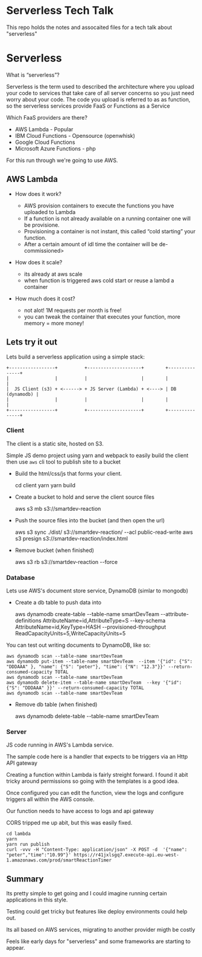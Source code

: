 Serverless Tech Talk
====================

This repo holds the notes and assocaited files for a tech talk about "serverless"

Serverless
==========

What is “serverless”?

Serverless is the term used to described the architecture where you upload your code to services that take care of all server concerns so you just need worry about your code.
The code you upload is referred to as as function, so the serverless services provide FaaS or Functions as a Service

Which FaaS providers are there?

* AWS Lambda - Popular
* IBM Cloud Functions - Opensource (openwhisk)
* Google Cloud Functions
* Microsoft Azure Functions - php

For this run through we're going to use AWS.

AWS Lambda
----------

* How does it work?

  * AWS provision containers to execute the functions you have uploaded to Lambda
  * If a function is not already available on a running container one will be provisione.
  * Provisioning a container is not instant, this called “cold starting” your function.
  * After a certain amount of idl time the container will be de-commissioned>

* How does it scale?

  * its already at aws scale
  * when function is triggered aws cold start or reuse a lambd a container

* How much does it cost?

  * not alot! 1M requests per month is free!
  * you can tweak the container that executes your function, more memory = more money!

Lets try it out
---------------

Lets build a serverless application using a simple stack:

    +-----------------+          +--------------------+        +---------------+
    |                 |          |                    |        |               |
    |  JS Client (s3) + <------> + JS Server (Lambda) + <----> | DB (dynamodb) |
    |                 |          |                    |        |               |
    +-----------------+          +--------------------+        +---------------+

### Client

The client is a static site, hosted on S3.

Simple JS demo project using yarn and webpack to easily build the client then use `aws` cli tool to publish site to a bucket

* Build the html/css/js that forms your client.

    cd client
    yarn
    yarn build

* Create a bucket to hold and serve the client source files

    aws s3 mb s3://smartdev-reaction

* Push the source files into the bucket (and then open the url)

    aws s3 sync ./dist/ s3://smartdev-reaction/ --acl public-read-write
    aws s3 presign s3://smartdev-reaction/index.html

* Remove bucket (when finished)

    aws s3 rb s3://smartdev-reaction --force

### Database

Lets use AWS's document store service, DynamoDB (simlar to mongodb)

* Create a db table to push data into

    aws dynamodb create-table --table-name smartDevTeam --attribute-definitions AttributeName=id,AttributeType=S --key-schema AttributeName=id,KeyType=HASH --provisioned-throughput ReadCapacityUnits=5,WriteCapacityUnits=5

You can test out writing documents to DynamoDB, like so:

    aws dynamodb scan --table-name smartDevTeam
    aws dynamodb put-item --table-name smartDevTeam  --item '{"id": {"S": "DDDAAA" }, "name": {"S": "peter"}, "time": {"N": "12.3"}}' --return-consumed-capacity TOTAL
    aws dynamodb scan --table-name smartDevTeam
    aws dynamodb delete-item --table-name smartDevTeam  --key '{"id": {"S": "DDDAAA" }}' --return-consumed-capacity TOTAL
    aws dynamodb scan --table-name smartDevTeam

* Remove db table (when finished)

    aws dynamodb delete-table --table-name smartDevTeam

### Server

JS code running in AWS's Lambda service.

The sample code here is a handler that expects to be triggers via an Http API gateway

Creating a function within Lambda is fairly streight forward. I found it abit tricky around permissions so going with the templates is a good idea.

Once configured you can edit the function, view the logs and configure triggers all within the AWS console.

Our function needs to have access to logs and api gateway

CORS tripped me up abit, but this was easily fixed.

    cd lambda
    yarn
    yarn run publish
    curl -vvv -H "Content-Type: application/json" -X POST -d  '{"name": "peter","time":"10.99"}' https://r41jxlsgq7.execute-api.eu-west-1.amazonaws.com/prod/smartReactionTimer

Summary
-------

Its pretty simple to get going and I could imagine running certain applications in this style.

Testing could get tricky but features like deploy environments could help out.

Its all based on AWS services, migrating to another provider migth be costly

Feels like early days for "serverless" and some frameworks are starting to appear.
